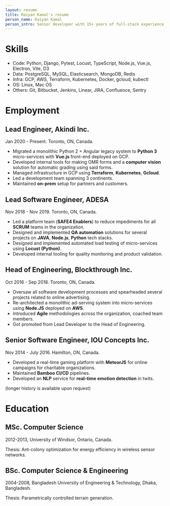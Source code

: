 ```yaml
---
layout: resume
title: Raiyan Kamal's resume
person_name: Raiyan Kamal
person_intro: Senior developer with 15+ years of full-stack experience, interested in tech-leadership roles and consultancy.
---
```


Skills
======

* Code: Python, Django, Pytest, Locust, TypeScript, Node.js, Vue.js, Electron, Vite, D3
* Data: PostgreSQL, MySQL, Elasticsearch, MongoDB, Redis
* Infra: GCP, AWS, Terraform, Kubernetes, Docker, gcloud, kubectl
* OS: Linux, Mac OS
* Others: Git, Bitbucket, Jenkins, Linear, JIRA, Confluence, Sentry

Employment
==========

## Lead Engineer, Akindi Inc.
Jan 2020 - Present.
Toronto, ON, Canada.

- Migrated a monolithic Python 2 + Angular legacy system to **Python 3** micro-services with **Vue.js** front-end deployed on GCP.
- Developed internal tools for making OMR forms and a **computer vision** solution for automatic grading using said forms.
- Managed infrastructure in GCP using **Terraform**, **Kubernetes**, **Gcloud**.
- Led a development team spanning 3 continents.
- Maintained **on-prem** setup for partners and customers.

## Lead Software Engineer, ADESA
Nov 2018 - Nov 2019.
Toronto, ON, Canada.

- Led a platform team (**SAFE4 Enablers**) to reduce impediments for all **SCRUM** teams in the organization.
- Designed and implemented **QA automation** solutions for several projects on **JAVA**, **Node.js**, **Python** tech stacks.
- Designed and implemented automated load testing of micro-services using **Locust (Python)**.
- Developed internal tooling for quality monitoring and product validation.

## Head of Engineering, Blockthrough Inc.
Oct 2016 - Sep 2018.
Toronto, ON, Canada.

- Oversaw all software development processes and spearheaded several projects related to online advertising.
- Re-architected a monolithic ad-serving system into micro-services using **Node.JS** deployed on **AWS**.
- Introduced **Agile** methodologies across the organization, coached team members.
- Got promoted from Lead Developer to the Head of Engineering.

## Senior Software Engineer, IOU Concepts Inc.
Nov 2014 - July 2016.
Hamilton, ON, Canada.

- Developed a real-time gaming platform with **MeteorJS** for online campaigns for charitable organizations.
- Maintained **Bamboo CI/CD** pipelines.
- Developed an **NLP** service for **real-time emotion detection** in twits.

(longer history is available upon request)

# Education

## MSc. Computer Science
2012-2013, University of Windsor, Ontario, Canada.

Thesis: Ant-colony optimization for energy efficiency in wireless sensor networks.

## BSc. Computer Science & Engineering
2004-2008, Bangladesh University of Engineering & Technology, Dhaka, Bangladesh.

Thesis: Parametrically controlled terrain generation.
